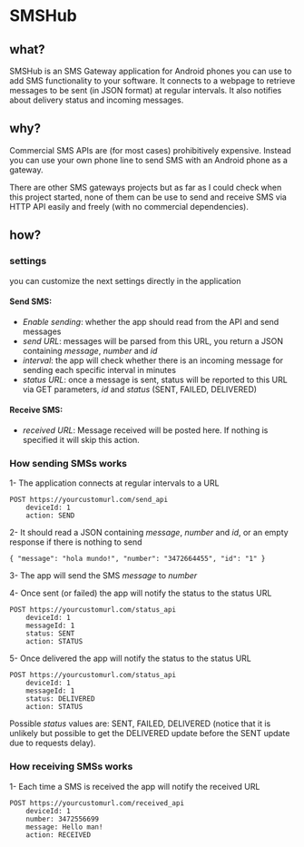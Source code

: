 # SMSHub

## what?

SMSHub is an SMS Gateway application for Android phones you can use to add SMS functionality to your software.
It connects to a webpage to retrieve messages to be sent (in JSON format) at regular intervals. It also notifies about delivery status and incoming messages. 


## why?

Commercial SMS APIs are (for most cases) prohibitively expensive. 
Instead you can use your own phone line to send SMS with an Android phone as a gateway.

There are other SMS gateways projects but as far as I could check when this project started, none of them can be use to send and receive SMS via HTTP API easily and freely (with no commercial dependencies).


## how?


### settings

you can customize the next settings directly in the application

#### Send SMS:
+ *Enable sending*: whether the app should read from the API and send messages
+ *send URL*: messages will be parsed from this URL, you return a JSON containing *message*, *number* and *id*
+ *interval*: the app will check whether there is an incoming message for sending each specific interval in minutes
+ *status URL*: once a message is sent, status will be reported to this URL via GET parameters, *id* and *status* (SENT, FAILED, DELIVERED)

#### Receive SMS:
+ *received URL*: Message received will be posted here. If nothing is specified it will skip this action.


### How sending SMSs works

1- The application connects at regular intervals to a URL

```
POST https://yourcustomurl.com/send_api
    deviceId: 1
    action: SEND
```

2- It should read a JSON containing *message*, *number* and *id*, or an empty response if there is nothing to send
```
{ "message": "hola mundo!", "number": "3472664455", "id": "1" }
```

3- The app will send the SMS *message* to *number*

4- Once sent (or failed) the app will notify the status to the status URL
```
POST https://yourcustomurl.com/status_api
    deviceId: 1
    messageId: 1
    status: SENT
    action: STATUS
```

5- Once delivered the app will notify the status to the status URL

```
POST https://yourcustomurl.com/status_api
    deviceId: 1
    messageId: 1
    status: DELIVERED
    action: STATUS
```

Possible _status_ values are: SENT, FAILED, DELIVERED (notice that it is unlikely but possible to get the DELIVERED update before the SENT update due to requests delay).


### How receiving SMSs works

1- Each time a SMS is received the app will notify the received URL
```
POST https://yourcustomurl.com/received_api
    deviceId: 1
    number: 3472556699
    message: Hello man!
    action: RECEIVED
```

